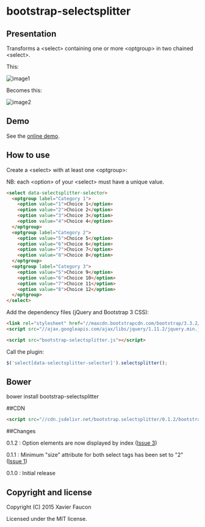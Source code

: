 # bootstrap-selectsplitter

## Presentation

Transforms a &lt;select&gt; containing one or more &lt;optgroup&gt; in two chained &lt;select&gt;.

This:

![image1](http://img4.hostingpics.net/pics/927121bootstrapselectsplitterimage1.png)

Becomes this:

![image2](http://img4.hostingpics.net/pics/997752bootstrapselectsplitterimage2.png)

## Demo

See the [online demo](http://jsfiddle.net/ae7fxdyy/7/).

## How to use

Create a &lt;select&gt; with at least one &lt;optgroup&gt;:

NB: each &lt;option&gt; of your &lt;select&gt; must have a unique value.

```HTML
<select data-selectsplitter-selector>
  <optgroup label="Category 1">
    <option value="1">Choice 1</option>
    <option value="2">Choice 2</option>
    <option value="3">Choice 3</option>
    <option value="4">Choice 4</option>
  </optgroup>
  <optgroup label="Category 2">
    <option value="5">Choice 5</option>
    <option value="6">Choice 6</option>
    <option value="7">Choice 7</option>
    <option value="8">Choice 8</option>
  </optgroup>
  <optgroup label="Category 3">
    <option value="5">Choice 9</option>
    <option value="6">Choice 10</option>
    <option value="7">Choice 11</option>
    <option value="8">Choice 12</option>
  </optgroup>
</select>
```

Add the dependency files (jQuery and Bootstrap 3 CSS):

```HTML
<link rel="stylesheet" href="//maxcdn.bootstrapcdn.com/bootstrap/3.3.2/css/bootstrap.min.css">
<script src="//ajax.googleapis.com/ajax/libs/jquery/1.11.2/jquery.min.js"></script>

<script src="bootstrap-selectsplitter.js"></script>
```

Call the plugin:
```JavaScript
$('select[data-selectsplitter-selector]').selectsplitter();
```

## Bower
bower install bootstrap-selectsplitter

##CDN

```HTML
<script src="//cdn.jsdelivr.net/bootstrap.selectsplitter/0.1.2/bootstrap-selectsplitter.min.js"></script>
```

##Changes

0.1.2 : Option elements are now displayed by index ([Issue 3](https://github.com/xavierfaucon/bootstrap-selectsplitter/issues/3))

0.1.1 : Minimum "size" attribute for both select tags has been set to "2" ([Issue 1](https://github.com/xavierfaucon/bootstrap-selectsplitter/issues/1))

0.1.0 : Initial release


## Copyright and license

Copyright (C) 2015 Xavier Faucon

Licensed under the MIT license. 

